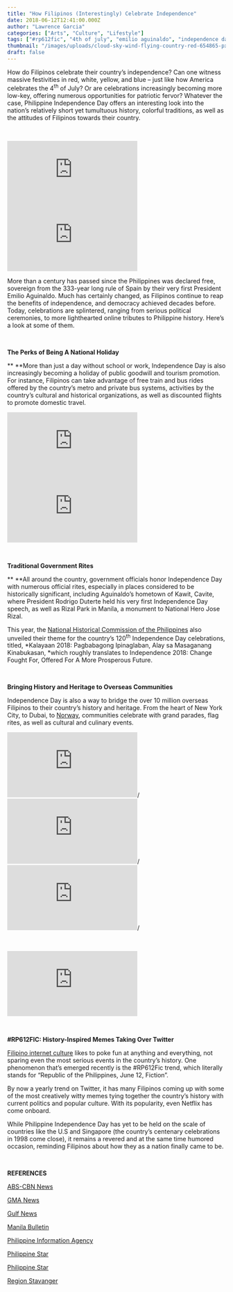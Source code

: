 ```yaml
---
title: "How Filipinos (Interestingly) Celebrate Independence"
date: 2018-06-12T12:41:00.000Z
author: "Lawrence Garcia"
categories: ["Arts", "Culture", "Lifestyle"]
tags: ["#rp612fic", "4th of july", "emilio aguinaldo", "independence day", "jose rizal", "philippine airlines", "philippine culture", "philippine history", "philippines"]
thumbnail: "/images/uploads/cloud-sky-wind-flying-country-red-654865-pxhere.com_.jpg"
draft: false
---
```


How do Filipinos celebrate their country’s independence? Can one witness massive festivities in red, white, yellow, and blue – just like how America celebrates the 4<sup>th</sup> of July? Or are celebrations increasingly becoming more low-key, offering numerous opportunities for patriotic fervor? Whatever the case, Philippine Independence Day offers an interesting look into the nation’s relatively short yet tumultuous history, colorful traditions, as well as the attitudes of Filipinos towards their country.

&nbsp;

<iframe src="https://www.instagram.com/p/Bj6N9YTnxI4/embed" frameborder="0" scrolling="no" allowtransparency="true"></iframe>

<iframe src="https://www.instagram.com/p/Bj6fyjNgzEe/embed" frameborder="0" scrolling="no" allowtransparency="true"></iframe>

More than a century has passed since the Philippines was declared free, sovereign from the 333-year long rule of Spain by their very first President Emilio Aguinaldo. Much has certainly changed, as Filipinos continue to reap the benefits of independence, and democracy achieved decades before. Today, celebrations are splintered, ranging from serious political ceremonies, to more lighthearted online tributes to Philippine history. Here’s a look at some of them.

&nbsp;

**The Perks of Being A National Holiday**

** **More than just a day without school or work, Independence Day is also increasingly becoming a holiday of public goodwill and tourism promotion. For instance, Filipinos can take advantage of free train and bus rides offered by the country’s metro and private bus systems, activities by the country’s cultural and historical organizations, as well as discounted flights to promote domestic travel.

<iframe src="https://www.instagram.com/p/Bj4GDJDDDff/embed" frameborder="0" scrolling="no" allowtransparency="true"></iframe>

<iframe src="https://www.instagram.com/p/Bj5zfu9hs_4/embed" frameborder="0" scrolling="no" allowtransparency="true"></iframe>

&nbsp;

**Traditional Government Rites**

** **All around the country, government officials honor Independence Day with numerous official rites, especially in places considered to be historically significant, including Aguinaldo’s hometown of Kawit, Cavite, where President Rodrigo Duterte held his very first Independence Day speech, as well as Rizal Park in Manila, a monument to National Hero Jose Rizal.

This year, the [National Historical Commission of the Philippines](https://news.mb.com.ph/2018/06/11/120th-philippine-independence-day-pagbabagong-ipinaglalaban-alay-sa-masaganang-kinabukasan/) also unveiled their theme for the country’s 120<sup>th</sup> Independence Day celebrations, titled, *Kalayaan 2018: Pagbabagong Ipinaglaban, Alay sa Masaganang Kinabukasan, *which roughly translates to Independence 2018: Change Fought For, Offered For A More Prosperous Future.

&nbsp;

**Bringing History and Heritage to Overseas Communities**

Independence Day is also a way to bridge the over 10 million overseas Filipinos to their country’s history and heritage. From the heart of New York City, to Dubai, to [Norway](https://www.regionstavanger-ryfylke.com/whats-on/120th-years-of-philippine-independence-p4015163), communities celebrate with grand parades, flag rites, as well as cultural and culinary events.

<iframe src="https://www.instagram.com/p/BjlZFYlBOzn/embed" frameborder="0" scrolling="no" allowtransparency="true"></iframe>/

<iframe src="https://www.instagram.com/p/BjkRe0Vn-JI/embed" frameborder="0" scrolling="no" allowtransparency="true"></iframe>/

<iframe src="https://www.instagram.com/p/BU7a69qDDLZ/embed" frameborder="0" scrolling="no" allowtransparency="true"></iframe>/

&nbsp;

<iframe src="https://player.vimeo.com/video/274614201" frameborder="0" allow="autoplay; fullscreen; picture-in-picture" allowfullscreen></iframe>

&nbsp;

**#RP612FIC: History-Inspired Memes Taking Over Twitter**

[Filipino internet culture](https://humaling.com/old-habits-new-media-digital-footprint-filipino/) likes to poke fun at anything and everything, not sparing even the most serious events in the country’s history. One phenomenon that’s emerged recently is the #RP612Fic trend, which literally stands for “Republic of the Philippines, June 12, Fiction”.

<blockquote class="twitter-tweet" data-theme="light"><a href="https://twitter.com/x/status/1006380103767502849"></a></blockquote><script async src="https://platform.twitter.com/widgets.js" charset="utf-8"></script>

<script async src="https://platform.twitter.com/widgets.js" charset="utf-8"></script>

<blockquote class="twitter-tweet" data-theme="light"><a href="https://twitter.com/x/status/1006472292916838400"></a></blockquote><script async src="https://platform.twitter.com/widgets.js" charset="utf-8"></script>

<script async src="https://platform.twitter.com/widgets.js" charset="utf-8"></script>

By now a yearly trend on Twitter, it has many Filipinos coming up with some of the most creatively witty memes tying together the country’s history with current politics and popular culture. With its popularity, even Netflix has come onboard.

<blockquote class="twitter-tweet" data-theme="light"><a href="https://twitter.com/x/status/1006332517622804480"></a></blockquote><script async src="https://platform.twitter.com/widgets.js" charset="utf-8"></script>

<script async src="https://platform.twitter.com/widgets.js" charset="utf-8"></script>

<blockquote class="twitter-tweet" data-theme="light"><a href="https://twitter.com/x/status/1006368810629095425"></a></blockquote><script async src="https://platform.twitter.com/widgets.js" charset="utf-8"></script>

<script async src="https://platform.twitter.com/widgets.js" charset="utf-8"></script>

While Philippine Independence Day has yet to be held on the scale of countries like the U.S and Singapore (the country’s centenary celebrations in 1998 come close), it remains a revered and at the same time humored occasion, reminding Filipinos about how they as a nation finally came to be.

&nbsp;

**REFERENCES**

[ABS-CBN News](http://news.abs-cbn.com/news/06/10/18/mrt-lrt-1-to-give-free-rides-on-independence-day)

[GMA News](https://www.google.com.ph/amp/www.gmanetwork.com/news/news/nation/656563/robredo-leads-independence-day-flag-rites-at-luneta/story%3famp)

[Gulf News](https://m.gulfnews.com/news/uae/society/filipinos-in-dubai-mark-120th-independence-day-1.2235446)

[Manila Bulletin](https://news.mb.com.ph/2018/06/11/120th-philippine-independence-day-pagbabagong-ipinaglalaban-alay-sa-masaganang-kinabukasan/)

[Philippine Information Agency](http://pia.gov.ph/news/articles/1008911)

[Philippine Star](https://www.philstar.com/lifestyle/on-the-radar/2018/06/12/1823953/independence-day-2018-netizens-celebrate-rp612fic-twitter)

[Philippine Star](https://www.philstar.com/headlines/2018/06/12/1823946/dutertes-first-independence-day-speech-met-protest)

[Region Stavanger](https://www.regionstavanger-ryfylke.com/whats-on/120th-years-of-philippine-independence-p4015163)

&nbsp;

&nbsp;